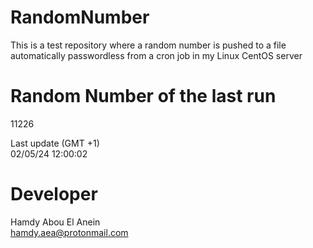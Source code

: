 # RandomNumber    
This is a test repository where a random number is pushed to a file automatically passwordless from a cron job in my Linux CentOS server    
# Random Number of the last run   
11226
      
Last update (GMT +1)    
02/05/24 12:00:02
# Developer    
Hamdy Abou El Anein   
hamdy.aea@protonmail.com
